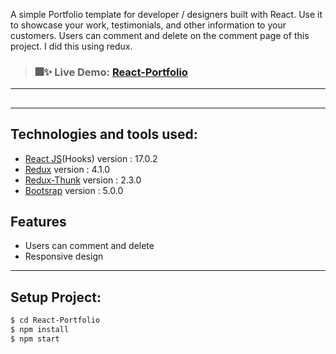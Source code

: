 A simple Portfolio template for developer / designers built with React. Use it to showcase your work, testimonials, and other information to your customers. Users can comment and delete on the comment page of this project. I did this using redux.

> ### 🎆✨ Live Demo: [React-Portfolio ](https://np-react-portfolio.netlify.app/)
---


##

---

## Technologies and tools used:

- [React JS](https://reactjs.org/docs/create-a-new-react-app.html)(Hooks) version : 17.0.2
- [Redux](https://redux.js.org/introduction/getting-started) version : 4.1.0
- [Redux-Thunk](https://www.npmjs.com/package/redux-thunk) version : 2.3.0
- [Bootsrap](https://www.npmjs.com/package/bootstrap/v/5.0.0-alpha1) version : 5.0.0

 
## Features

- Users can comment and delete
- Responsive design 
---

## Setup Project:

```sh
$ cd React-Portfolio
$ npm install
$ npm start
```
